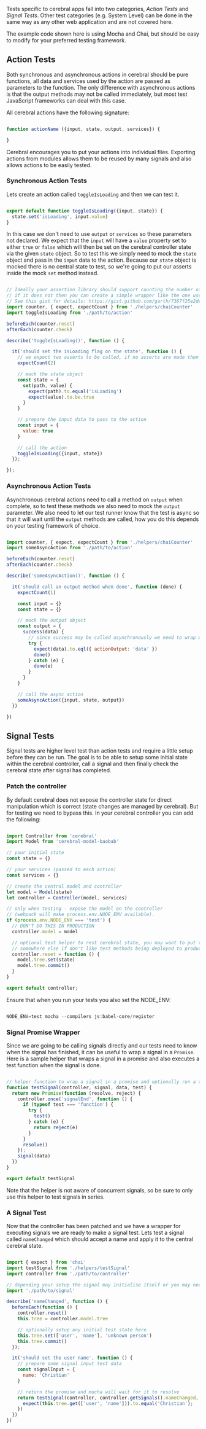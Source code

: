 Tests specific to cerebral apps fall into two categories, _Action Tests_ and _Signal Tests_. Other test categories (e.g. System Level) can be done in the same way as any other web application and are not covered here.

The example code shown here is using Mocha and Chai, but should be easy to modify for your preferred testing framework.

## Action Tests

Both synchronous and asynchronous actions in cerebral should be pure functions, all data and services used by the action are passed as parameters to the function. The only difference with asynchronous actions is that the output methods may not be called immediately, but most test JavaScript frameworks can deal with this case.

All cerebral actions have the following signature:

```javascript

function actionName ({input, state, output, services}) {

}
```

Cerebral encourages you to put your actions into individual files. Exporting actions from modules allows them to be reused by many signals and also allows actions to be easily tested.

### Synchronous Action Tests

Lets create an action called `toggleIsLoading` and then we can test it.

```javascript

export default function toggleIsLoading({input, state}) {
  state.set('isLoading', input.value)
}
```

In this case we don't need to use `output` or `services` so these parameters not declared. We expect that the `input` will have a `value` property set to either `true` or `false` which will then be set on the cerebral controller state via the given `state` object. So to test this we simply need to mock the `state` object and pass in the `input` data to the action. Because our `state` object is mocked there is no central state to test, so we're going to put our asserts inside the mock `set` method instead.

```javascript

// Ideally your assertion library should support counting the number of assertions made,
// if it does not then you can create a simple wrapper like the one used here.
// See this gist for details: https://gist.github.com/garth/7367f25e2dee19f9098a
import counter, { expect, expectCount } from './helpers/chaiCounter'
import toggleIsLoading from './path/to/action'

beforeEach(counter.reset)
afterEach(counter.check)

describe('toggleIsLoading()', function () {

  it('should set the isLoading flag on the state', function () {
    // we expect two asserts to be called, if no asserts are made then the test should fail
    expectCount(2)

    // mock the state object
    const state = {
      set(path, value) {
        expect(path).to.equal('isLoading')
        expect(value).to.be.true
      }
    }

    // prepare the input data to pass to the action
    const input = {
      value: true
    }

    // call the action
    toggleIsLoading({input, state})
  });

});
```

### Asynchronous Action Tests

Asynchronous cerebral actions need to call a method on `output` when complete, so to test these methods we also need to mock the `output` parameter. We also need to let our test runner know that the test is async so that it will wait until the `output` methods are called, how you do this depends on your testing framework of choice.

```javascript

import counter, { expect, expectCount } from './helpers/chaiCounter'
import someAsyncAction from './path/to/action'

beforeEach(counter.reset)
afterEach(counter.check)

describe('someAsyncAction()', function () {

  it('should call an output method when done', function (done) {
    expectCount(1)

    const input = {}
    const state = {}

    // mock the output object
    const output = {
      success(data) {
        // since success may be called asynchronously we need to wrap our asserts in a try catch.
        try {
          expect(data).to.eql({ actionOutput: 'data' })
          done()
        } catch (e) {
          done(e)
        }
      }
    }

    // call the async action
    someAsyncAction({input, state, output})
  })

})
```

## Signal Tests

Signal tests are higher level test than action tests and require a little setup before they can be run. The goal is to be able to setup some initial state within the cerebral controller, call a signal and then finally check the cerebral state after signal has completed.

### Patch the controller

By default cerebral does not expose the controller state for direct manipulation which is correct (state changes are managed by cerebral). But for testing we need to bypass this. In your cerebral controller you can add the following:

```javascript

import Controller from 'cerebral'
import Model from 'cerebral-model-baobab'

// your initial state
const state = {}

// your services (passed to each action)
const services = {}

// create the central model and controller
let model = Model(state)
let controller = Controller(model, services)

// only when testing - expose the model on the controller
// (webpack will make process.env.NODE_ENV available).
if (process.env.NODE_ENV === 'test') {
  // DON'T DO THIS IN PRODUCTION
  controller.model = model

  // optional test helper to rest cerebral state, you may want to put this
  // somewhere else if don't like test methods being deployed to production.
  controller.reset = function () {
    model.tree.set(state)
    model.tree.commit()
  }
}

export default controller;
```

Ensure that when you run your tests you also set the NODE_ENV:

```javascript

NODE_ENV=test mocha --compilers js:babel-core/register
```

### Signal Promise Wrapper

Since we are going to be calling signals directly and our tests need to know when the signal has finished, it can be useful to wrap a signal in a `Promise`. Here is a sample helper that wraps a signal in a promise and also executes a test function when the signal is done.

```javascript

// helper function to wrap a signal in a promise and optionally run a test when the signal is done
function testSignal(controller, signal, data, test) {
  return new Promise(function (resolve, reject) {
    controller.once('signalEnd', function () {
      if (typeof test === 'function') {
        try {
          test()
        } catch (e) {
          return reject(e)
        }
      }
      resolve()
    });
    signal(data)
  })
}

export default testSignal
```

Note that the helper is not aware of concurrent signals, so be sure to only use this helper to test signals in series.

### A Signal Test

Now that the controller has been patched and we have a wrapper for executing signals we are ready to make a signal test. Lets test a signal called `nameChanged` which should accept a name and apply it to the central cerebral state.

```javascript

import { expect } from 'chai'
import testSignal from './helpers/testSignal'
import controller from './path/to/controller'

// depending your setup the signal may initialise itself or you may need to call a function here to do so.
import './path/to/signal'

describe('nameChanged', function () {
  beforeEach(function () {
    controller.reset()
    this.tree = controller.model.tree

    // optionally setup any initial test state here
    this.tree.set(['user', 'name'], 'unknown person')
    this.tree.commit()
  });

  it('should set the user name', function () {
    // prepare some signal input test data
    const signalInput = {
      name: 'Christian'
    }

    // return the promise and mocha will wait for it to resolve
    return testSignal(controller, controller.getSignals().nameChanged, signalInput, () => {
      expect(this.tree.get(['user', 'name'])).to.equal('Christian');
    })
  })
})

```
